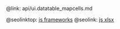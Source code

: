 @link: api/ui.datatable_mapcells.md

@seolinktop: [js frameworks](https://webix.com)
@seolink: [js xlsx](https://webix.com/widget/excel_viewer/)
